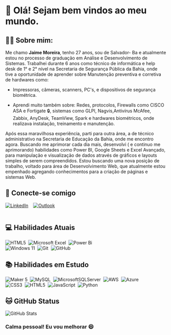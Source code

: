 # :cactus: Olá! Sejam bem vindos ao meu mundo.

## :technologist: Sobre mim:

Me chamo <b>Jaime Moreira</b>, tenho 27 anos, sou de Salvador- Ba e atualmente estou no processo de graduação em Análise e Desenvolvimento de Sistemas. Trabalhei durante 6 anos como técnico de informática e help desk de 1° e 2° nível na Secretaria de Segurança Pública da Bahia, onde tive a oportunidade de aprender sobre Manutenção preventiva e corretiva de hardwares como: 

- Impressoras, câmeras, scanners, PC's, e dispositivos de segurança biométrica.

- Aprendi muito também sobre: Redes, protocolos, Firewalls como CISCO ASA e Fortigate :lock:, sistemas como GLPI, Nagvis,Antivírus McAfee, Zabbix, AnyDesk, TeamView, Spark e hardwares biométricos, onde realizava instalação, treinamento e manutenção.

Após essa maravilhosa experiência, parti para outra área, a de técnico administrativo  na Secretaria de Educação da Bahia, onde me encontro agora. Buscando me aprimorar cada dia mais, desenvolvi ( e continuo me aprimorando) habilidades como Power BI, Google Sheets e Excel Avançado, para manipulação e visualização de dados através de gráficos e layouts simples de serem compreendidos. Estou buscando uma nova posição de trabalho, voltado para área de Desenvolvimento Web, que atualmente estou empenhado agregando conhecimentos para a criação de páginas e sistemas Web.

## :link: Conecte-se comigo 

[![LinkedIn](https://img.shields.io/badge/LinkedIn-000?style=social&logo=linkedin&logoColor=0E47A8)](https://www.linkedin.com/in/jaime-moreira-a6a69a266/)&nbsp;&nbsp;&nbsp;&nbsp;[![Outlook](https://img.shields.io/badge/Microsoft_Outlook-0078D4?style=social&logo=microsoft-outlook&logoColor=0E47A8)](mailto:jaime.moreira1995@outlook.com)
<br>
<br>

## :computer: Habilidades Atuais

![HTML5](https://img.shields.io/badge/html5-%23E34F26.svg?style=for-the-badge&logo=html5&logoColor=white)&nbsp;&nbsp;![Microsoft Excel](https://img.shields.io/badge/Microsoft_Excel-217346?style=for-the-badge&logo=microsoft-excel&logoColor=white)&nbsp;&nbsp;![Power Bi](https://img.shields.io/badge/power_bi-F2C811?style=for-the-badge&logo=powerbi&logoColor=black)<br>![Windows 11](https://img.shields.io/badge/Windows%2011-%230079d5.svg?style=for-the-badge&logo=Windows%2011&logoColor=white)&nbsp;&nbsp;![Git](https://img.shields.io/badge/git-%23F05033.svg?style=for-the-badge&logo=git&logoColor=white)&nbsp;&nbsp;![GitHub](https://img.shields.io/badge/github-%23121011.svg?style=for-the-badge&logo=github&logoColor=white)

## :books: Habilidades em Estudo
<img alt="Maker 5" src="https://img.shields.io/badge/-maker_5-2C6CAF?&logoColor=white&style=for-the-badge"/>&nbsp;
![MySQL](https://img.shields.io/badge/mysql-%2300f.svg?style=for-the-badge&logo=mysql&logoColor=white)&nbsp;&nbsp;![MicrosoftSQLServer](https://img.shields.io/badge/Microsoft%20SQL%20Server-CC2927?style=for-the-badge&logo=microsoft%20sql%20server&logoColor=white)&nbsp;&nbsp;![AWS](https://img.shields.io/badge/AWS-%23FF9900.svg?style=for-the-badge&logo=amazon-aws&logoColor=white)&nbsp;&nbsp;![Azure](https://img.shields.io/badge/azure-%230072C6.svg?style=for-the-badge&logo=microsoftazure&logoColor=white)<br>![CSS3](https://img.shields.io/badge/css3-%231572B6.svg?style=for-the-badge&logo=css3&logoColor=white)&nbsp;&nbsp;![HTML5](https://img.shields.io/badge/html5-%23E34F26.svg?style=for-the-badge&logo=html5&logoColor=white)&nbsp;&nbsp;![JavaScript](https://img.shields.io/badge/javascript-%23323330.svg?style=for-the-badge&logo=javascript&logoColor=%23F7DF1E)&nbsp;&nbsp;![Python](https://img.shields.io/badge/python-3670A0?style=for-the-badge&logo=python&logoColor=ffdd54)

## :cat:  GitHub Status 

![GitHub Stats](https://github-readme-stats.vercel.app/api?username=JaimeMoreira&theme=transparent&bg_color=000&border_color=3A3DC&show_icons=true&icon_color=3A3DC&title_color=E94D5F&text_color=FFF)

### Calma pessoal! Eu vou melhorar :smile:

<!---
JaimeMoreira/JaimeMoreira is a ✨ special ✨ repository because its `README.md` (this file) appears on your GitHub profile.
You can click the Preview link to take a look at your changes.
--->
